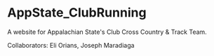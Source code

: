 # AppState_ClubRunning

A website for Appalachian State's Club Cross Country & Track Team.

Collaborators: Eli Orians, Joseph Maradiaga
